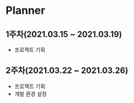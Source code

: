 # Planner

## 1주차(2021.03.15 ~ 2021.03.19)

- 프로젝트 기획

## 2주차(2021.03.22 ~ 2021.03.26)

- 프로젝트 기획 
- 개발 환경 설정
